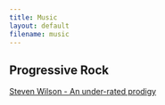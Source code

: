 ```yaml
---
title: Music 
layout: default
filename: music 
--- 
```


## Progressive Rock

[Steven Wilson - An under-rated prodigy](/music/steven_wilson)
